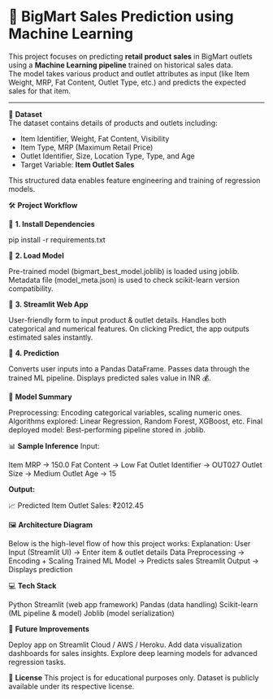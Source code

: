 # 🛒 BigMart Sales Prediction using Machine Learning  

This project focuses on predicting **retail product sales** in BigMart outlets using a **Machine Learning pipeline** trained on historical sales data.  
The model takes various product and outlet attributes as input (like Item Weight, MRP, Fat Content, Outlet Type, etc.) and predicts the expected sales for that item.  

---

📂 **Dataset**  
The dataset contains details of products and outlets including:  
- Item Identifier, Weight, Fat Content, Visibility  
- Item Type, MRP (Maximum Retail Price)  
- Outlet Identifier, Size, Location Type, Type, and Age  
- Target Variable: **Item Outlet Sales**  

This structured data enables feature engineering and training of regression models.  

🛠️ **Project Workflow**  

📌 **1. Install Dependencies**  

pip install -r requirements.txt

📌 **2. Load Model**

Pre-trained model (bigmart_best_model.joblib) is loaded using joblib.
Metadata file (model_meta.json) is used to check scikit-learn version compatibility.

📌 **3. Streamlit Web App**

User-friendly form to input product & outlet details.
Handles both categorical and numerical features.
On clicking Predict, the app outputs estimated sales instantly.

📌 **4. Prediction**

Converts user inputs into a Pandas DataFrame.
Passes data through the trained ML pipeline.
Displays predicted sales value in INR 💰.

🧠 **Model Summary**

Preprocessing: Encoding categorical variables, scaling numeric ones.
Algorithms explored: Linear Regression, Random Forest, XGBoost, etc.
Final deployed model: Best-performing pipeline stored in .joblib.

📊 **Sample Inference**
Input:

Item MRP → 150.0
Fat Content → Low Fat
Outlet Identifier → OUT027
Outlet Size → Medium
Outlet Age → 15

**Output:**

📈 Predicted Item Outlet Sales: ₹2012.45


🖼️ **Architecture Diagram**

Below is the high-level flow of how this project works:
Explanation:
User Input (Streamlit UI) → Enter item & outlet details
Data Preprocessing → Encoding + Scaling
Trained ML Model → Predicts sales
Streamlit Output → Displays prediction

💻 **Tech Stack**

Python
Streamlit (web app framework)
Pandas (data handling)
Scikit-learn (ML pipeline & model)
Joblib (model serialization)

🙌 **Future Improvements**

Deploy app on Streamlit Cloud / AWS / Heroku.
Add data visualization dashboards for sales insights.
Explore deep learning models for advanced regression tasks.

📁 **License**
This project is for educational purposes only. Dataset is publicly available under its respective license.
